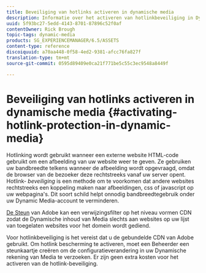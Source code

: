 ```yaml
---
title: Beveiliging van hotlinks activeren in dynamische media
description: Informatie over het activeren van hotlinkbeveiliging in Dynamic Media.
uuid: 5f93bc27-5edd-4143-8701-87896c52f0af
contentOwner: Rick Brough
topic-tags: dynamic-media
products: SG_EXPERIENCEMANAGER/6.5/ASSETS
content-type: reference
discoiquuid: a70aa448-0f58-4ed2-9381-afcc76fa827f
translation-type: tm+mt
source-git-commit: 0595d89409e0ca21f771be5c55c3ec9548a8449f

---
```



# Beveiliging van hotlinks activeren in dynamische media {#activating-hotlink-protection-in-dynamic-media}

Hotlinking wordt gebruikt wanneer een externe website HTML-code gebruikt om een afbeelding van uw website weer te geven. Ze gebruiken uw bandbreedte telkens wanneer de afbeelding wordt opgevraagd, omdat de browser van de bezoeker deze rechtstreeks vanaf uw server opent. Hotlink- *beveiliging* is een methode om te voorkomen dat andere websites rechtstreeks een koppeling maken naar afbeeldingen, css of javascript op uw webpagina&#39;s. Dit soort schild helpt onnodig bandbreedtegebruik onder uw Dynamic Media-account te verminderen.

[De Steun](https://helpx.adobe.com/support.html) van Adobe kan een verwijzingsfilter op het niveau vormen CDN zodat de Dynamische inhoud van Media slechts aan websites op uw lijst van toegelaten websites voor het domein wordt gediend.

Voor hotlinkbeveiliging is het vereist dat u de gebundelde CDN van Adobe gebruikt. Om hotlink bescherming te activeren, moet een Beheerder een steunkaartje creëren om de configuratieverandering in uw Dynamische rekening van Media te verzoeken. Er zijn geen extra kosten voor het activeren van de hotlink-beveiliging.
